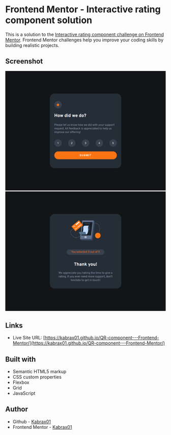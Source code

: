 # Frontend Mentor - Interactive rating component solution

This is a solution to the [Interactive rating component challenge on Frontend Mentor](https://www.frontendmentor.io/challenges/interactive-rating-component-koxpeBUmI). Frontend Mentor challenges help you improve your coding skills by building realistic projects. 

## Screenshot

![](/images/screenshot1.png)
![](/images/screenshot2.png)

## Links


- Live Site URL: [https://kabrax01.github.io/QR-component---Frontend-Mentor/](https://kabrax01.github.io/QR-component---Frontend-Mentor/)


## Built with

- Semantic HTML5 markup
- CSS custom properties
- Flexbox
- Grid
- JavaScript

## Author

- Github - [Kabrax01](https://github.com/Kabrax01)
- Frontend Mentor - [Kabrax01](https://www.frontendmentor.io/profile/Kabrax01)



